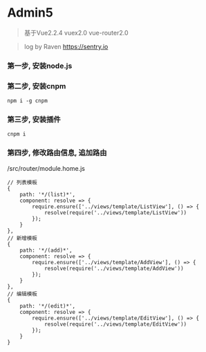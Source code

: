 # Admin5
> 基于Vue2.2.4 vuex2.0 vue-router2.0

> log by Raven https://sentry.io

### 第一步, 安装node.js

### 第二步, 安装cnpm
```
npm i -g cnpm
```

### 第三步, 安装插件
```
cnpm i 
```

### 第四步, 修改路由信息, 追加路由
/src/router/module.home.js

```
// 列表模板
{
    path: '*/(list)*',
    component: resolve => {
        require.ensure(['../views/template/ListView'], () => {
            resolve(require('../views/template/ListView'))
        });
    }
}, 
// 新增模板
{
    path: '*/(add)*',
    component: resolve => {
        require.ensure(['../views/template/AddView'], () => {
            resolve(require('../views/template/AddView'))
        });
    }
}, 
// 编辑模板
{
    path: '*/(edit)*',
    component: resolve => {
        require.ensure(['../views/template/EditView'], () => {
            resolve(require('../views/template/EditView'))
        });
    }
}
```

